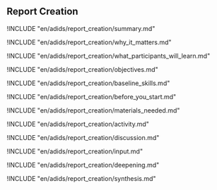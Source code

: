 
##  Report Creation

<!-- ![](en/images/report_creation.png "") -->

!INCLUDE "en/adids/report_creation/summary.md"

<!-- Why The Topic Matters -->

!INCLUDE "en/adids/report_creation/why_it_matters.md"

<!--  What Participants Will Learn -->

!INCLUDE "en/adids/report_creation/what_participants_will_learn.md"

<!-- Objectives {.sidebar} -->

!INCLUDE "en/adids/report_creation/objectives.md"

<!-- Baseline Skills -->

!INCLUDE "en/adids/report_creation/baseline_skills.md"

<!-- Before you Start -->

!INCLUDE "en/adids/report_creation/before_you_start.md"

<!-- Materials Needed -->

!INCLUDE "en/adids/report_creation/materials_needed.md"

<!--Activity {.activity} -->

!INCLUDE "en/adids/report_creation/activity.md"

<!--Discussion -->

!INCLUDE "en/adids/report_creation/discussion.md"

<!-- Input -->

!INCLUDE "en/adids/report_creation/input.md"

<!-- Deepening -->

!INCLUDE "en/adids/report_creation/deepening.md"

<!--Synthesis {.synthesis} -->

!INCLUDE "en/adids/report_creation/synthesis.md"
